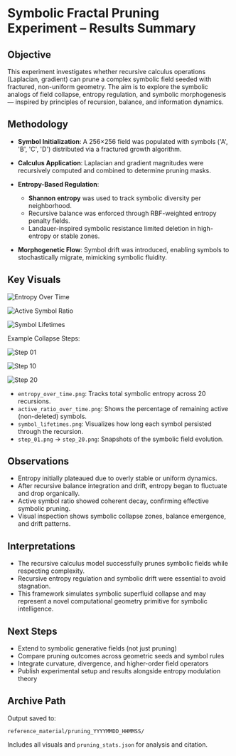 # Symbolic Fractal Pruning Experiment – Results Summary

## Objective

This experiment investigates whether recursive calculus operations (Laplacian, gradient) can prune a complex symbolic field seeded with fractured, non-uniform geometry. The aim is to explore the symbolic analogs of field collapse, entropy regulation, and symbolic morphogenesis — inspired by principles of recursion, balance, and information dynamics.

## Methodology

* **Symbol Initialization**: A 256×256 field was populated with symbols ('A', 'B', 'C', 'D') distributed via a fractured growth algorithm.
* **Calculus Application**: Laplacian and gradient magnitudes were recursively computed and combined to determine pruning masks.
* **Entropy-Based Regulation**:

  * **Shannon entropy** was used to track symbolic diversity per neighborhood.
  * Recursive balance was enforced through RBF-weighted entropy penalty fields.
  * Landauer-inspired symbolic resistance limited deletion in high-entropy or stable zones.
* **Morphogenetic Flow**: Symbol drift was introduced, enabling symbols to stochastically migrate, mimicking symbolic fluidity.

## Key Visuals

![Entropy Over Time](reference_material/pruning_20250622_163425/entropy_over_time.png)

![Active Symbol Ratio](reference_material/pruning_20250622_163425/active_ratio_over_time.png)

![Symbol Lifetimes](reference_material/pruning_20250622_163425/symbol_lifetimes.png)

Example Collapse Steps:

![Step 01](reference_material/pruning_20250622_163425/step_01.png)

![Step 10](reference_material/pruning_20250622_163425/step_10.png)

![Step 20](reference_material/pruning_20250622_163425/step_20.png)

* `entropy_over_time.png`: Tracks total symbolic entropy across 20 recursions.
* `active_ratio_over_time.png`: Shows the percentage of remaining active (non-deleted) symbols.
* `symbol_lifetimes.png`: Visualizes how long each symbol persisted through the recursion.
* `step_01.png` → `step_20.png`: Snapshots of the symbolic field evolution.

## Observations

* Entropy initially plateaued due to overly stable or uniform dynamics.
* After recursive balance integration and drift, entropy began to fluctuate and drop organically.
* Active symbol ratio showed coherent decay, confirming effective symbolic pruning.
* Visual inspection shows symbolic collapse zones, balance emergence, and drift patterns.

## Interpretations

* The recursive calculus model successfully prunes symbolic fields while respecting complexity.
* Recursive entropy regulation and symbolic drift were essential to avoid stagnation.
* This framework simulates symbolic superfluid collapse and may represent a novel computational geometry primitive for symbolic intelligence.

## Next Steps

* Extend to symbolic generative fields (not just pruning)
* Compare pruning outcomes across geometric seeds and symbol rules
* Integrate curvature, divergence, and higher-order field operators
* Publish experimental setup and results alongside entropy modulation theory

## Archive Path

Output saved to:

```
reference_material/pruning_YYYYMMDD_HHMMSS/
```

Includes all visuals and `pruning_stats.json` for analysis and citation.
